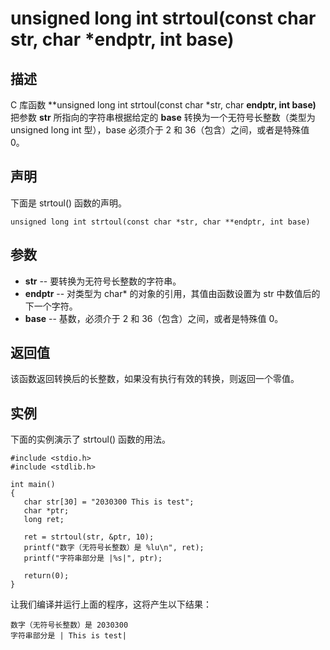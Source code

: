 # unsigned long int strtoul(const char str, char *endptr, int base)

## 描述

C 库函数 **unsigned long int strtoul(const char \*str, char **endptr, int base)** 把参数 **str** 所指向的字符串根据给定的 **base** 转换为一个无符号长整数（类型为 unsigned long int 型），base 必须介于 2 和 36（包含）之间，或者是特殊值 0。

## 声明

下面是 strtoul() 函数的声明。

```
unsigned long int strtoul(const char *str, char **endptr, int base)
```

## 参数

- **str** -- 要转换为无符号长整数的字符串。
- **endptr** -- 对类型为 char* 的对象的引用，其值由函数设置为 str 中数值后的下一个字符。
- **base** -- 基数，必须介于 2 和 36（包含）之间，或者是特殊值 0。

## 返回值

该函数返回转换后的长整数，如果没有执行有效的转换，则返回一个零值。

## 实例

下面的实例演示了 strtoul() 函数的用法。

```
#include <stdio.h>
#include <stdlib.h>

int main()
{
   char str[30] = "2030300 This is test";
   char *ptr;
   long ret;

   ret = strtoul(str, &ptr, 10);
   printf("数字（无符号长整数）是 %lu\n", ret);
   printf("字符串部分是 |%s|", ptr);

   return(0);
}
```

让我们编译并运行上面的程序，这将产生以下结果：

```
数字（无符号长整数）是 2030300
字符串部分是 | This is test|
```